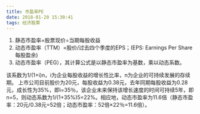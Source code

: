 ```yaml
---
title: 市盈率PE
date: 2018-01-20 15:30:41
tags: 经济股票
---
```

1. 静态市盈率=股票现价÷当期每股收益
2. 动态市盈率（TTM）=股价/过去四个季度的EPS；(EPS: Earnings Per Share 每股盈余)
3. 动态市盈率（PEG），其计算公式是以静态市盈率为基数，乘以动态系数。

该系数为1/(1+i)n，i为企业每股收益的增长性比率，n为企业的可持续发展的存续期。
上市公司目前股价为20元，每股收益为0.38元，去年同期每股收益为0.28元，成长性为35%，即i=35％，该企业未来保持该增长速度的时间可持续5年，即n=5，则动态系数为1/(1+35%)5=22%。相应地，动态市盈率为11.6倍（静态市盈率：20元/0.38元=52倍；动态市盈率：52倍×22％=11.6倍）。
